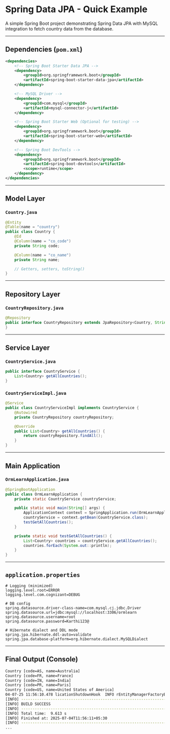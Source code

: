 # Spring Data JPA - Quick Example

A simple Spring Boot project demonstrating Spring Data JPA with MySQL integration to fetch country data from the database.

---

## Dependencies (`pom.xml`)

```xml
<dependencies>
    <!-- Spring Boot Starter Data JPA -->
    <dependency>
        <groupId>org.springframework.boot</groupId>
        <artifactId>spring-boot-starter-data-jpa</artifactId>
    </dependency>

    <!-- MySQL Driver -->
    <dependency>
        <groupId>com.mysql</groupId>
        <artifactId>mysql-connector-j</artifactId>
    </dependency>

    <!-- Spring Boot Starter Web (Optional for testing) -->
    <dependency>
        <groupId>org.springframework.boot</groupId>
        <artifactId>spring-boot-starter-web</artifactId>
    </dependency>

    <!-- Spring Boot DevTools -->
    <dependency>
        <groupId>org.springframework.boot</groupId>
        <artifactId>spring-boot-devtools</artifactId>
        <scope>runtime</scope>
    </dependency>
</dependencies>
```

---

## Model Layer

### `Country.java`

```java
@Entity
@Table(name = "country")
public class Country {
    @Id
    @Column(name = "co_code")
    private String code;

    @Column(name = "co_name")
    private String name;

    // Getters, setters, toString()
}
```

---

## Repository Layer

### `CountryRepository.java`

```java
@Repository
public interface CountryRepository extends JpaRepository<Country, String> {
}
```

---

## Service Layer

### `CountryService.java`

```java
public interface CountryService {
    List<Country> getAllCountries();
}
```

### `CountryServiceImpl.java`

```java
@Service
public class CountryServiceImpl implements CountryService {
    @Autowired
    private CountryRepository countryRepository;

    @Override
    public List<Country> getAllCountries() {
        return countryRepository.findAll();
    }
}
```

---

## Main Application

### `OrmLearnApplication.java`

```java
@SpringBootApplication
public class OrmLearnApplication {
    private static CountryService countryService;

    public static void main(String[] args) {
        ApplicationContext context = SpringApplication.run(OrmLearnApplication.class, args);
        countryService = context.getBean(CountryService.class);
        testGetAllCountries();
    }

    private static void testGetAllCountries() {
        List<Country> countries = countryService.getAllCountries();
        countries.forEach(System.out::println);
    }
}
```

---

## `application.properties`

```properties
# Logging (minimized)
logging.level.root=ERROR
logging.level.com.cognizant=DEBUG

# DB config
spring.datasource.driver-class-name=com.mysql.cj.jdbc.Driver
spring.datasource.url=jdbc:mysql://localhost:3306/ormlearn
spring.datasource.username=root
spring.datasource.password=Karthi123@

# Hibernate dialect and DDL mode
spring.jpa.hibernate.ddl-auto=validate
spring.jpa.database-platform=org.hibernate.dialect.MySQLDialect
```

---

## Final Output (Console)

``` bash
Country [code=AS, name=Australia]
Country [code=FR, name=France]
Country [code=IN, name=India]
Country [code=PR, name=Paris]
Country [code=US, name=United States of America]
04-07-25 11:56:10.478 licationShutdownHook  INFO rEntityManagerFactoryBean                   destroy  660 Closing JPA EntityManagerFactory for persistence unit 'default'
[INFO] ------------------------------------------------------------------------
[INFO] BUILD SUCCESS
[INFO] ------------------------------------------------------------------------
[INFO] Total time:  9.613 s
[INFO] Finished at: 2025-07-04T11:56:11+05:30
[INFO] ------------------------------------------------------------------------
...
```
